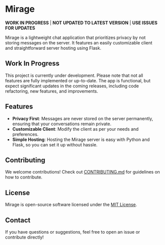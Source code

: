 # Mirage
**WORK IN PROGRESS** | **NOT UPDATED TO LATEST VERSION** | **USE ISSUES FOR UPDATES**

Mirage is a lightweight chat application that prioritizes privacy by not storing messages on the server. It features an easily customizable client and straightforward server hosting using Flask.

## Work In Progress
This project is currently under development. Please note that not all features are fully implemented or up-to-date. The app is functional, but expect significant updates in the coming releases, including code refactoring, new features, and improvements. 

## Features

- **Privacy First**: Messages are never stored on the server permanently, ensuring that your conversations remain private.
- **Customizable Client**: Modify the client as per your needs and preferences.
- **Simple Hosting**: Hosting the Mirage server is easy with Python and Flask, so you can set it up without hassle.

## Contributing

We welcome contributions! Check out [CONTRIBUTING.md](CONTRIBUTING.md) for guidelines on how to contribute.

## License

Mirage is open-source software licensed under the [MIT License](LICENSE).

## Contact

If you have questions or suggestions, feel free to open an issue or contribute directly!
